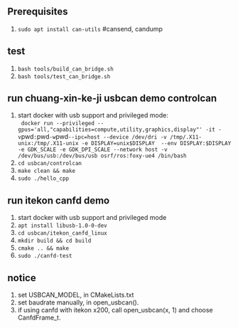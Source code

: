 ## Prerequisites
1. `sudo apt install can-utils`  #cansend, candump

## test
1. `bash tools/build_can_bridge.sh`
2. `bash tools/test_can_bridge.sh`

## run chuang-xin-ke-ji usbcan demo controlcan
1. start docker with usb support and privileged mode:  
    `  docker run --privileged --gpus='all,"capabilities=compute,utility,graphics,display"' -it -v `pwd`:`pwd` -w `pwd` --ipc=host --device /dev/dri -v /tmp/.X11-unix:/tmp/.X11-unix -e DISPLAY=unix$DISPLAY  --env DISPLAY:$DISPLAY -e GDK_SCALE -e GDK_DPI_SCALE --network host -v /dev/bus/usb:/dev/bus/usb osrf/ros:foxy-ue4 /bin/bash  `
2. `cd usbcan/controlcan`
3. `make clean && make`
4. `sudo ./hello_cpp`

## run itekon canfd demo
1. start docker with usb support and privileged mode
2. `apt install libusb-1.0-0-dev`
3. `cd usbcan/itekon_canfd_linux`
4. `mkdir build && cd build`
5. `cmake .. && make`
6. `sudo ./canfd-test`


## notice
1. set USBCAN_MODEL, in CMakeLists.txt
2. set baudrate manually, in open_usbcan().
3. if using canfd with itekon x200, call open_usbcan(x, 1) and choose CanfdFrame_t.
